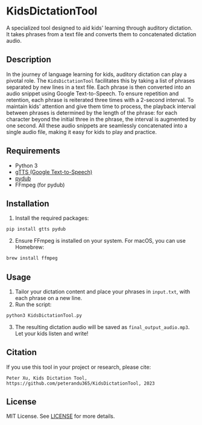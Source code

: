 
# KidsDictationTool

A specialized tool designed to aid kids' learning through auditory dictation. It takes phrases from a text file and converts them to concatenated dictation audio.

## Description

In the journey of language learning for kids, auditory dictation can play a pivotal role. The `KidsDictationTool` facilitates this by taking a list of phrases separated by new lines in a text file. Each phrase is then converted into an audio snippet using Google Text-to-Speech. To ensure repetition and retention, each phrase is reiterated three times with a 2-second interval. To maintain kids' attention and give them time to process, the playback interval between phrases is determined by the length of the phrase: for each character beyond the initial three in the phrase, the interval is augmented by one second. All these audio snippets are seamlessly concatenated into a single audio file, making it easy for kids to play and practice.

## Requirements

- Python 3
- [gTTS (Google Text-to-Speech)](https://pypi.org/project/gTTS/)
- [pydub](https://pypi.org/project/pydub/)
- FFmpeg (for pydub)

## Installation

1. Install the required packages:
```bash
pip install gtts pydub
```
2. Ensure FFmpeg is installed on your system. For macOS, you can use Homebrew:
```bash
brew install ffmpeg
```

## Usage

1. Tailor your dictation content and place your phrases in `input.txt`, with each phrase on a new line.
2. Run the script:
```bash
python3 KidsDictationTool.py
```
3. The resulting dictation audio will be saved as `final_output_audio.mp3`. Let your kids listen and write!

## Citation

If you use this tool in your project or research, please cite:

```
Peter Xu, Kids Dictation Tool, https://github.com/peterandu365/KidsDictationTool, 2023
```

## License

MIT License. See [LICENSE](LICENSE) for more details.
